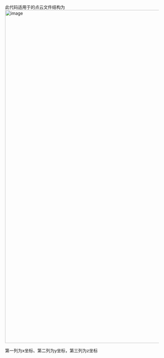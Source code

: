 此代码适用于的点云文件结构为<img width="622" height="1091" alt="image" src="https://github.com/user-attachments/assets/05ceb78a-1212-46ce-b647-115cde7b0a1f" />

第一列为x坐标、第二列为y坐标，第三列为z坐标
